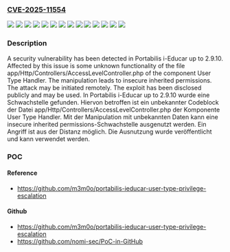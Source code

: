 ### [CVE-2025-11554](https://cve.mitre.org/cgi-bin/cvename.cgi?name=CVE-2025-11554)
![](https://img.shields.io/static/v1?label=Product&message=i-Educar&color=blue)
![](https://img.shields.io/static/v1?label=Version&message=2.9.0%20&color=brightgreen)
![](https://img.shields.io/static/v1?label=Version&message=2.9.1%20&color=brightgreen)
![](https://img.shields.io/static/v1?label=Version&message=2.9.10%20&color=brightgreen)
![](https://img.shields.io/static/v1?label=Version&message=2.9.2%20&color=brightgreen)
![](https://img.shields.io/static/v1?label=Version&message=2.9.3%20&color=brightgreen)
![](https://img.shields.io/static/v1?label=Version&message=2.9.4%20&color=brightgreen)
![](https://img.shields.io/static/v1?label=Version&message=2.9.5%20&color=brightgreen)
![](https://img.shields.io/static/v1?label=Version&message=2.9.6%20&color=brightgreen)
![](https://img.shields.io/static/v1?label=Version&message=2.9.7%20&color=brightgreen)
![](https://img.shields.io/static/v1?label=Version&message=2.9.8%20&color=brightgreen)
![](https://img.shields.io/static/v1?label=Version&message=2.9.9%20&color=brightgreen)
![](https://img.shields.io/static/v1?label=Vulnerability&message=Incorrect%20Privilege%20Assignment&color=brightgreen)
![](https://img.shields.io/static/v1?label=Vulnerability&message=Insecure%20Inherited%20Permissions&color=brightgreen)

### Description

A security vulnerability has been detected in Portabilis i-Educar up to 2.9.10. Affected by this issue is some unknown functionality of the file app/Http/Controllers/AccessLevelController.php of the component User Type Handler. The manipulation leads to insecure inherited permissions. The attack may be initiated remotely. The exploit has been disclosed publicly and may be used.
In Portabilis i-Educar up to 2.9.10 wurde eine Schwachstelle gefunden. Hiervon betroffen ist ein unbekannter Codeblock der Datei app/Http/Controllers/AccessLevelController.php der Komponente User Type Handler. Mit der Manipulation mit unbekannten Daten kann eine insecure inherited permissions-Schwachstelle ausgenutzt werden. Ein Angriff ist aus der Distanz möglich. Die Ausnutzung wurde veröffentlicht und kann verwendet werden.

### POC

#### Reference
- https://github.com/m3m0o/portabilis-ieducar-user-type-privilege-escalation

#### Github
- https://github.com/m3m0o/portabilis-ieducar-user-type-privilege-escalation
- https://github.com/nomi-sec/PoC-in-GitHub

